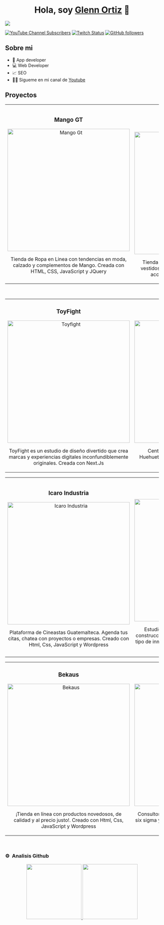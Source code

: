 <div align="center">
<h1 align="center">Hola, soy <a href="https://glenndgk.github.io/glenndeveloper/">Glenn Ortiz</a> 👋</h1>
</div>
<img src="https://i.imgur.com/enaUDVa.png">

[![YouTube Channel Subscribers](https://img.shields.io/youtube/channel/subscribers/UCXzxKoAXu-n2wIxXbl5Y2eg)](https://www.youtube.com/channel/UCXzxKoAXu-n2wIxXbl5Y2eg)
[![Twitch Status](https://img.shields.io/twitch/status/glenndgk)](https://www.twitch.tv/glenndgk)
[![GitHub followers](https://img.shields.io/github/followers/glenndgk)](https://github.com/glenndgk)

## Sobre mi

- 📲 App developer
- 💻 Web Developer
- 📈 SEO
- 🧑‍🏫 Sigueme en mi canal de  [Youtube](https://glenndgk.github.io/glenndeveloper/)
  <br>

## Proyectos 
<table>
<tr>
<td width="50%">
<h3 align="center">Mango GT</h3>
<div align="center">
<a href="https://shop.mango.com/gt/teen" target="_blank"><img src="https://i.imgur.com/3QfatD7.png" width="400" alt="Mango Gt"></a>
<p>Tienda de Ropa en Linea con tendencias en moda, calzado y complementos de Mango. Creada con HTML, CSS, JavaScript y JQuery</p>
</div>
                                                                                      
</td>

<td width="50%">
               <br>
<h3 align="center">JLUXLABEL</h3>
<div align="center">                                       
<a href="https://jluxlabel.com/" target="_blank"><img src="https://i.imgur.com/tmDd9JC.png" width="400" alt="JLUXLABEL"></a>
<br>
</p>Tienda de ropa en linea de última moda desde vestidos, blusas, pantalones, monos, conjuntos, accesorios y más!. Creada con Shopify</p>
</div>                                                             
</table>                                                                                 
</div>
<br>

<table>
<tr>
<td width="50%">
<h3 align="center">ToyFight</h3>
<div align="center">
<a href="https://toyfight.co/" target="_blank"><img src="https://i.imgur.com/rJ9Svan.png" width="400" alt="Toyfight"></a>

<p>ToyFight es un estudio de diseño divertido que crea marcas y experiencias digitales inconfundiblemente originales. Creada con Next.Js</p>
</div>
                                                                                 
</td> 

<td width="50%">
<h3 align="center">El Pantanal</h3>
<div align="center">
<a href="https://elpantanalgt.com/" target="_blank"><img src="https://i.imgur.com/JYgzQcA.png" width="400" alt="El Pantanal"></a>

<p>Centro Recreativo ubicado en Guatemala, Huehuetenango, Chiantla. Creado con Html, Css, JavaScript y Wordpress</p>
</div>
</td>

<table>
<td width="50%">
<h3 align="center">Icaro Industria</h3>
<div align="center">
<a href="https://icaroindustria.com/" target="_blank"><img src="https://i.imgur.com/ltjv6zD.png" width="400" alt="Icaro Industria"></a>

<p>Plataforma de Cineastas Guatemalteca. Agenda tus citas, chatea con proyectos o empresas. Creado con Html, Css, JavaScript y Wordpress</p>
</div>
</td>

<td width="50%">
<h3 align="center">Alcance Estudio</h3>
<div align="center">
<a href="https://alcanceestudio.com/" target="_blank"><img src="https://i.imgur.com/huI7INc.png" width="400" alt="Alcance Estudio"></a>

<p>Estudio de Arquitectos. Dedicados al diseño, construcción, remodelación, mantenimiento de todo tipo de inmueble y mobiliario. Creado con Html, Css, JavaScript y Wordpress</p>
</div>
                                                                                      
</td>  

<table>
<td width="50%">
<h3 align="center">Bekaus</h3>
<div align="center">
<a href="https://bekaus.com/" target="_blank"><img src="https://i.imgur.com/cTzitN8.png" width="400" alt="Bekaus"></a>

<p>¡Tienda en línea con productos novedosos, de calidad y al precio justo!. Creado con Html, Css, JavaScript y Wordpress</p>
</div>
                                                                                      
</td>  

<td width="50%">
<h3 align="center">Verity</h3>
<div align="center">
<a href="https://www.verity.com.gt/" target="_blank"><img src="https://i.imgur.com/aGY9Dx2.png" width="400" alt="Verity"></a>

<p>Consultoria para la mejora de procesos, cursos de six sigma y mas. Creado con Html, Css, JavaScript y Wordpress</p>
</div>
                                                                                      
</td>  

</table>                                                                                 
</div>
<br>

### ⚙️ &nbsp;Analisis Github

<p align="center">
<a href="https://github.com/glenndgk">
  <img height="180em" src="https://github-readme-stats-eight-theta.vercel.app/api?username=glenndgk&show_icons=true&theme=algolia&include_all_commits=true&count_private=true"/>
  <img height="180em" src="https://github-readme-stats-eight-theta.vercel.app/api/top-langs/?username=glenndgk&layout=compact&langs_count=8&theme=algolia"/>
</a>
</p>
